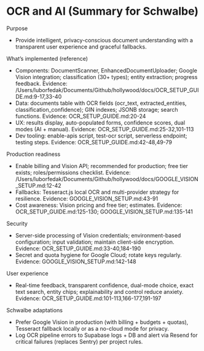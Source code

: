 # OCR and AI (Summary for Schwalbe)

Purpose
- Provide intelligent, privacy-conscious document understanding with a transparent user experience and graceful fallbacks.

What’s implemented (reference)
- Components: DocumentScanner, EnhancedDocumentUploader; Google Vision integration; classification (30+ types); entity extraction; progress feedback. Evidence: /Users/luborfedak/Documents/Github/hollywood/docs/OCR_SETUP_GUIDE.md:9-17,33-40
- Data: documents table with OCR fields (ocr_text, extracted_entities, classification_confidence); GIN indexes; JSONB storage; search functions. Evidence: OCR_SETUP_GUIDE.md:20-24
- UX: results display, auto-populated forms, confidence scores, dual modes (AI + manual). Evidence: OCR_SETUP_GUIDE.md:25-32,101-113
- Dev tooling: enable-apis script, test-ocr script, serverless endpoint; testing steps. Evidence: OCR_SETUP_GUIDE.md:42-48,49-79

Production readiness
- Enable billing and Vision API; recommended for production; free tier exists; roles/permissions checklist. Evidence: /Users/luborfedak/Documents/Github/hollywood/docs/GOOGLE_VISION_SETUP.md:12-42
- Fallbacks: Tesseract.js local OCR and multi-provider strategy for resilience. Evidence: GOOGLE_VISION_SETUP.md:43-91
- Cost awareness: Vision pricing and free tier; estimates. Evidence: OCR_SETUP_GUIDE.md:125-130; GOOGLE_VISION_SETUP.md:135-141

Security
- Server-side processing of Vision credentials; environment-based configuration; input validation; maintain client-side encryption. Evidence: OCR_SETUP_GUIDE.md:33-40,184-190
- Secret and quota hygiene for Google Cloud; rotate keys regularly. Evidence: GOOGLE_VISION_SETUP.md:142-148

User experience
- Real-time feedback, transparent confidence, dual-mode choice, exact text search, entity chips; explainability and control reduce anxiety. Evidence: OCR_SETUP_GUIDE.md:101-113,166-177,191-197

Schwalbe adaptations
- Prefer Google Vision in production (with billing + budgets + quotas), Tesseract fallback locally or as a no-cloud mode for privacy.
- Log OCR pipeline errors to Supabase logs + DB and alert via Resend for critical failures (replaces Sentry) per project rules.


